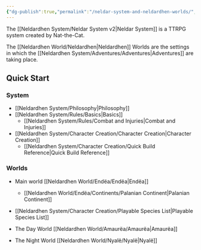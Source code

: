 ```yaml
---
{"dg-publish":true,"permalink":"/neldar-system-and-neldardhen-worlds/","tags":["gardenEntry"]}
---
```


The [[Neldardhen System/Neldar System v2\|Neldar System]] is a TTRPG system created by Nat-the-Cat.

The [[Neldardhen World/Neldardhen\|Neldardhen]] Worlds are the settings in which the [[Neldardhen System/Adventures/Adventures\|Adventures]] are taking place.


## Quick Start
### System
- [[Neldardhen System/Philosophy\|Philosophy]]
- [[Neldardhen System/Rules/Basics\|Basics]]
	- [[Neldardhen System/Rules/Combat and Injuries\|Combat and Injuries]]
- [[Neldardhen System/Character Creation/Character Creation\|Character Creation]]
	- [[Neldardhen System/Character Creation/Quick Build Reference\|Quick Build Reference]]

### Worlds
- Main world [[Neldardhen World/Endëa/Endëa\|Endëa]]
	-  [[Neldardhen World/Endëa/Continents/Palanian Continent\|Palanian Continent]]
- [[Neldardhen System/Character Creation/Playable Species List\|Playable Species List]]

- The Day World [[Neldardhen World/Amaurëa/Amaurëa\|Amaurëa]]
- The Night World [[Neldardhen World/Nyalë/Nyalë\|Nyalë]]
